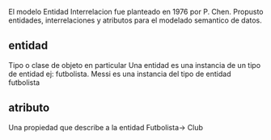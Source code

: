  El modelo Entidad Interrelacion fue planteado en 1976 por P. Chen. Propusto entidades, interrelaciones y atributos para el modelado semantico de datos.

## entidad
Tipo o clase de objeto en particular
Una entidad es una instancia de un tipo de entidad
ej: futbolista. Messi es una instancia del tipo de entidad futbolista

## atributo
Una propiedad que describe a la entidad
Futbolista-> Club

##